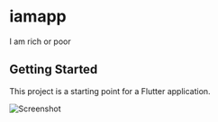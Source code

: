 # iamapp

I am rich or poor

## Getting Started

This project is a starting point for a Flutter application.

![Screenshot](/i_am_landing_screen.png)
